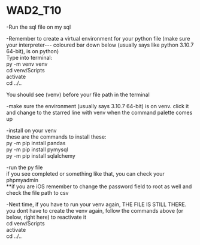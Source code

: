 # WAD2_T10

<!-- How to use Importer! -->
-Run the sql file on my sql<br />

-Remember to create a virtual environment for your python file (make sure your interpreter--- coloured bar down below (usually says like python 3.10.7 64-bit), is on python)<br />
    Type into terminal:<br />
        <!-- create venv -->
        py -m venv venv <br />
        <!-- access the activate script in the scripts folder -->
        cd venv/Scripts<br />
        activate<br />
        <!-- go back to your main folder -->
        cd ../..<br />

You should see (venv) before your file path in the terminal<br />

-make sure the environment (usually says 3.10.7 64-bit) is on venv. click it and change to the starred line with venv when the command palette comes up<br />

-install on your venv<br />
    these are the commands to install these:<br />
        py -m pip install pandas<br />
        py -m pip install pymysql<br />
        py -m pip install sqlalchemy<br />

-run the py file<br />
    if you see completed or something like that, you can check your phpmyadmin<br />
    **if you are iOS remember to change the password field to root as well and check the file path to csv<br />

-Next time, if you have to run your venv again, THE FILE IS STILL THERE. you dont have to create the venv again, follow the commands above (or below, right here) to reactivate it<br />
    cd venv/Scripts<br />
    activate<br />
    cd ../..<br />